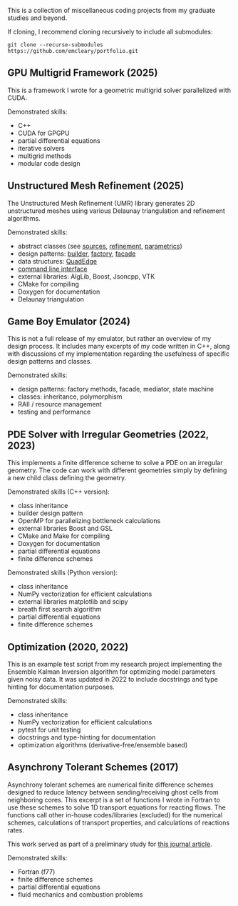 This is a collection of miscellaneous coding projects from my graduate
studies and beyond.

If cloning, I recommend cloning recursively to include all submodules:
```
git clone --recurse-submodules https://github.com/emcleary/portfolio.git
```


## GPU Multigrid Framework (2025)

This is a framework I wrote for a geometric multigrid solver
parallelized with CUDA.

Demonstrated skills:
- C++
- CUDA for GPGPU
- partial differential equations
- iterative solvers
- multigrid methods
- modular code design

## Unstructured Mesh Refinement (2025)

The Unstructured Mesh Refinement (UMR) library generates 2D
unstructured meshes using various Delaunay triangulation and
refinement algorithms.

Demonstrated skills:
- abstract classes (see [sources](https://github.com/emcleary/umr/blob/main/src/sources_shape_interface.hpp), [refinement](https://github.com/emcleary/umr/blob/main/src/refinement_interface.hpp), [parametrics](https://github.com/emcleary/umr/blob/main/src/parametrics_interface.cpp))
- design patterns: [builder](https://github.com/emcleary/umr/blob/main/src/builder.hpp), [factory](https://github.com/emcleary/umr/blob/main/src/quadedge.hpp), [facade](https://github.com/emcleary/umr/blob/main/src/optimizers.hpp)
- data structures: [QuadEdge](https://github.com/emcleary/umr/blob/main/src/quadedge.hpp)
- [command line interface](https://github.com/emcleary/umr/blob/main/src/command_line_interface.hpp)
- external libraries: AlgLib, Boost, Jsoncpp, VTK
- CMake for compiling
- Doxygen for documentation
- Delaunay triangulation

## Game Boy Emulator (2024)

This is not a full release of my emulator, but rather an overview of
my design process.  It includes many excerpts of my code written in
C++, along with discussions of my implementation regarding the
usefulness of specific design patterns and classes.

Demonstrated skills:
- design patterns: factory methods, facade, mediator, state machine
- classes: inheritance, polymorphism
- RAII / resource management
- testing and performance

## PDE Solver with Irregular Geometries (2022, 2023)

This implements a finite difference scheme to solve a PDE on an
irregular geometry. The code can work with different geometries simply
by defining a new child class defining the geometry.

Demonstrated skills (C++ version):
- class inheritance
- builder design pattern
- OpenMP for parallelizing bottleneck calculations
- external libraries Boost and GSL
- CMake and Make for compiling
- Doxygen for documentation
- partial differential equations
- finite difference schemes

Demonstrated skills (Python version):
- class inheritance
- NumPy vectorization for efficient calculations
- external libraries matplotlib and scipy
- breath first search algorithm
- partial differential equations
- finite difference schemes

## Optimization (2020, 2022)

This is an example test script from my research project implementing
the Ensemble Kalman Inversion algorithm for optimizing model
parameters given noisy data. It was updated in 2022 to include
docstrings and type hinting for documentation purposes.

Demonstrated skills:
- class inheritance
- NumPy vectorization for efficient calculations
- pytest for unit testing
- docstrings and type-hinting for documentation
- optimization algorithms (derivative-free/ensemble based)

## Asynchrony Tolerant Schemes (2017)

Asynchrony tolerant schemes are numerical finite difference schemes
designed to reduce latency between sending/receiving ghost cells from
neighboring cores. This excerpt is a set of functions I wrote in
Fortran to use these schemes to solve 1D transport equations for
reacting flows. The functions call other in-house codes/libraries
(excluded) for the numerical schemes, calculations of transport
properties, and calculations of reactions rates.

This work served as part of a preliminary study for [this journal
article](https://www.sciencedirect.com/science/article/abs/pii/S0021999123000013).

Demonstrated skills:
- Fortran (f77)
- finite difference schemes
- partial differential equations
- fluid mechanics and combustion problems
